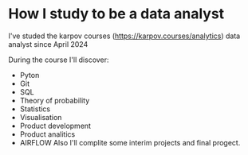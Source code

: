 # How I study to be a data analyst

I've studed the karpov courses (https://karpov.courses/analytics) data analyst since April 2024

During the course I'll discover:
 - Pyton
 - Git
 - SQL
 - Theory of probability
 - Statistics
 - Visualisation
 - Product development
 - Product analitics
 - AIRFLOW
Also I'll complite some interim projects and final progect.


